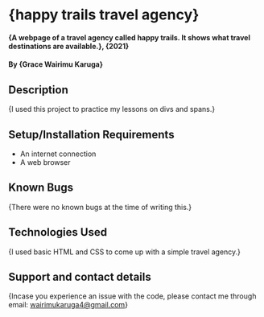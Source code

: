 # {happy trails travel agency}

#### {A webpage of a travel agency called happy trails. It shows what travel destinations are available.}, {2021}

#### By **{Grace Wairimu Karuga}**

## Description

{I used this project to practice my lessons on divs and spans.}

## Setup/Installation Requirements

- An internet connection
- A web browser

## Known Bugs

{There were no known bugs at the time of writing this.}

## Technologies Used

{I used basic HTML and CSS to come up with a simple travel agency.}

## Support and contact details

{Incase you experience an issue with the code, please contact me through email: wairimukaruga4@gmail.com}
